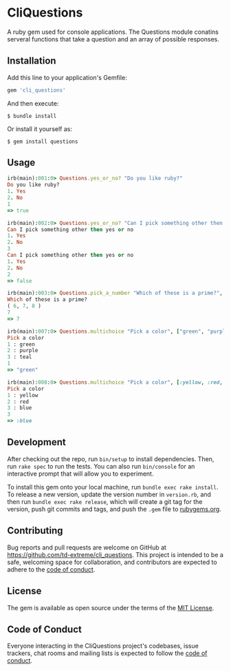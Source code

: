# CliQuestions

A ruby gem used for console applications. The Questions module conatins serveral functions that take a question and an array of possible responses.

## Installation

Add this line to your application's Gemfile:

```ruby
gem 'cli_questions'
```

And then execute:

    $ bundle install

Or install it yourself as:

    $ gem install questions

## Usage

```ruby
irb(main):001:0> Questions.yes_or_no? "Do you like ruby?"
Do you like ruby?
1. Yes
2. No
1
=> true

irb(main):002:0> Questions.yes_or_no? "Can I pick something other then yes or no"
Can I pick something other then yes or no
1. Yes
2. No
3
Can I pick something other then yes or no
1. Yes
2. No
2
=> false

irb(main):003:0> Questions.pick_a_number "Which of these is a prime?", [ 6, 7, 8 ]
Which of these is a prime?
( 6, 7, 8 )
7
=> 7

irb(main):007:0> Questions.multichoice "Pick a color", ["green", "purple", "teal"]
Pick a color
1 : green
2 : purple
3 : teal
1
=> "green"

irb(main):008:0> Questions.multichoice "Pick a color", [:yellow, :red, :blue]
Pick a color
1 : yellow
2 : red
3 : blue
3
=> :blue
```

## Development

After checking out the repo, run `bin/setup` to install dependencies. Then, run `rake spec` to run the tests. You can also run `bin/console` for an interactive prompt that will allow you to experiment.

To install this gem onto your local machine, run `bundle exec rake install`. To release a new version, update the version number in `version.rb`, and then run `bundle exec rake release`, which will create a git tag for the version, push git commits and tags, and push the `.gem` file to [rubygems.org](https://rubygems.org).

## Contributing

Bug reports and pull requests are welcome on GitHub at https://github.com/td-extreme/cli_questions. This project is intended to be a safe, welcoming space for collaboration, and contributors are expected to adhere to the [code of conduct](https://github.com/td-extreme/cli_questions/blob/master/CODE_OF_CONDUCT.md).


## License

The gem is available as open source under the terms of the [MIT License](https://opensource.org/licenses/MIT).

## Code of Conduct

Everyone interacting in the CliQuestions project's codebases, issue trackers, chat rooms and mailing lists is expected to follow the [code of conduct](https://github.com/[USERNAME]/cli_questions/blob/master/CODE_OF_CONDUCT.md).
